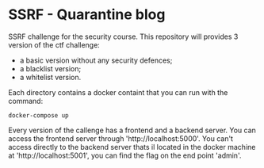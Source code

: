 # SSRF - Quarantine blog
SSRF challenge for the security course.
This repository will provides 3 version of the ctf challenge:
- a basic version without any security defences;
- a blacklist version;
- a whitelist version.
  
Each directory contains a docker containt that you can run with the command:

```
docker-compose up
```

Every version of the callenge has a frontend and a backend server. You can access the frontend server through 'http://localhost:5000'.
You can't access directly to the backend server thats il located in the docker machine at 'http://localhost:5001', you can find the flag on the end point 'admin'.
